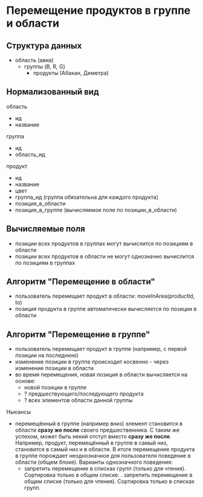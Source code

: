 Перемещение продуктов в группе и области
===

Структура данных
---

- область (авиа)
  - группы (B, R, G)
    - продукты (Абакан, Деметра)


Нормализованный вид
---

область
- ид
- название

группа
- ид
- область_ид

продукт
- ид
- название
- цвет
- группа_ид (группа обязательна для каждого продукта)
- позиция_в_области
- позиция_в_группе (вычисляемое поле по позиции_в_области)


Вычисляемые поля
---

- позиции всех продуктов в группах могут вычислится по позициям в области
- позиции всех продуктов в области не могут однозначно вычислится по позициям в группах


Алгоритм "Перемещение в области"
---

- пользователь перемещает продукт в области: moveInArea(productId, to)
- позиция продукта в группе автоматически вычисляется по позиции в области


Алгоритм "Перемещение в группе"
---

- пользователь перемещает продукт в группе (например, с первой позиции на последнюю)
- изменение позиции в группе происходит косвенно - через изменение позиции в области
- во время перемещения, новая позиция в области вычисляется на основе:
  - новой позиции в группе
  - ? предшествующего/последующего продукта
  - ? всех элементов области данной группы

Ньюансы

- перемещённый в группе (например вниз) элемент становится в области **сразу же после** своего предшественника. С таким же успехом, может быть некий отступ вместо **сразу же после**. Например, продукт, перемещённый в группе в самый низ, становится в самый низ и в области. В итоге перемещение продукта в группе порождает неоднозначное для пользователя поведение в области (общем блоке). Варианты однозначного поведения:
  - запретить перемещение в списках групп (только для чтения). Сортировка только в общем списке.
  . запретить перемещение в общем списке (только для чтения). Сортировка только в списках групп.
